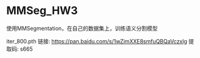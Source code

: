 # MMSeg_HW3
使用MMSegmentation，在自己的数据集上，训练语义分割模型

iter_800.pth 链接: https://pan.baidu.com/s/1wZimXXE8smfuQBQaVczxlg 提取码: s665
